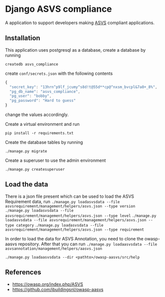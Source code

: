 Django ASVS compliance
======================

A application to support developers making [ASVS](https://owasp.org/index.php/ASVS) compliant applications.

## Installation

This application uses postgresql as a database, create a database by running

`createdb asvs_compliance`

create `conf/secrets.json` with the following contents
```javascript
{
  "secret_key": "13hrn^p9lf_jcumy^s8d!t@55d**cp@^nxsm_bvcpl&7a8+_8%",
  "pg_db_name": "asvs_compliance",
  "pg_user": "bobby",
  "pg_password": "Hard to guess"
}
 ```
change the values accordingly.

Create a virtual environment and run

`pip install -r requirements.txt`

Create the database tables by running

`./manage.py migrate`

Create a superuser to use the admin environment

`./manage.py createsuperuser`

## Load the data

There is a json file present which can be used to load the ASVS Requirement data, run 
`./manage.py loadasvsdata --file asvsrequirement/management/helpers/asvs.json --type version`
`./manage.py loadasvsdata --file asvsrequirement/management/helpers/asvs.json --type level`
`./manage.py loadasvsdata --file asvsrequirement/management/helpers/asvs.json --type category`
`./manage.py loadasvsdata --file asvsrequirement/management/helpers/asvs.json --type requirement`

In order to load the data for ASVS Annotation, you need to clone the owasp-aasvs repository.
After that you can run 
`./manage.py loadaasvsdata --file asvsannotation/management/helpers/aasvs.json`

`./manage.py loadaasvsdata --dir <pathto>/owasp-aasvs/src/help`

## References

* https://owasp.org/index.php/ASVS
* https://github.com/ibuildingsnl/owasp-aasvs